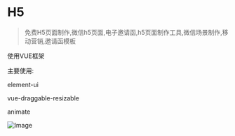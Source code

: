 # H5

> 免费H5页面制作,微信h5页面,电子邀请函,h5页面制作工具,微信场景制作,移动营销,邀请函模板

使用VUE框架

主要使用:

element-ui

vue-draggable-resizable

animate

![Image](https://raw.githubusercontent.com/adophper/H5Tool/master/20200112-225232%402x.png)
